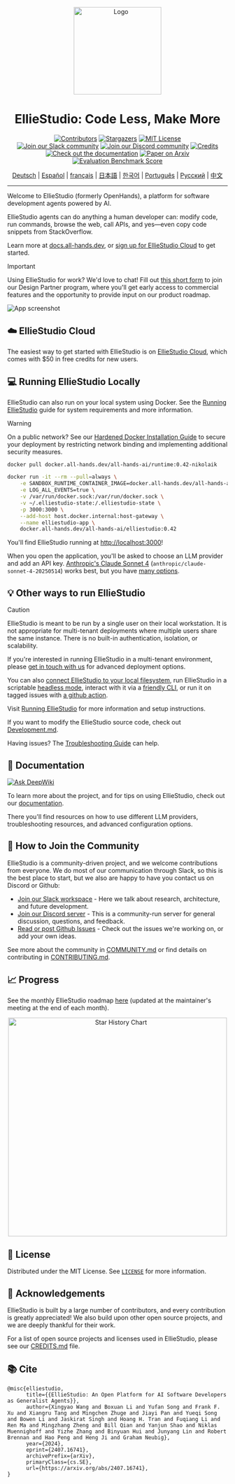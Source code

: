 <a name="readme-top"></a>

<div align="center">
  <img src="./docs/static/img/logo.png" alt="Logo" width="200">
  <h1 align="center">EllieStudio: Code Less, Make More</h1>
</div>


<div align="center">
  <a href="https://github.com/All-Hands-AI/EllieStudio/graphs/contributors"><img src="https://img.shields.io/github/contributors/All-Hands-AI/EllieStudio?style=for-the-badge&color=blue" alt="Contributors"></a>
  <a href="https://github.com/All-Hands-AI/EllieStudio/stargazers"><img src="https://img.shields.io/github/stars/All-Hands-AI/EllieStudio?style=for-the-badge&color=blue" alt="Stargazers"></a>
  <a href="https://github.com/All-Hands-AI/EllieStudio/blob/main/LICENSE"><img src="https://img.shields.io/github/license/All-Hands-AI/EllieStudio?style=for-the-badge&color=blue" alt="MIT License"></a>
  <br/>
  <a href="https://join.slack.com/t/elliestudio-ai/shared_invite/zt-34zm4j0gj-Qz5kRHoca8DFCbqXPS~f_A"><img src="https://img.shields.io/badge/Slack-Join%20Us-red?logo=slack&logoColor=white&style=for-the-badge" alt="Join our Slack community"></a>
  <a href="https://discord.gg/ESHStjSjD4"><img src="https://img.shields.io/badge/Discord-Join%20Us-purple?logo=discord&logoColor=white&style=for-the-badge" alt="Join our Discord community"></a>
  <a href="https://github.com/All-Hands-AI/EllieStudio/blob/main/CREDITS.md"><img src="https://img.shields.io/badge/Project-Credits-blue?style=for-the-badge&color=FFE165&logo=github&logoColor=white" alt="Credits"></a>
  <br/>
  <a href="https://docs.all-hands.dev/usage/getting-started"><img src="https://img.shields.io/badge/Documentation-000?logo=googledocs&logoColor=FFE165&style=for-the-badge" alt="Check out the documentation"></a>
  <a href="https://arxiv.org/abs/2407.16741"><img src="https://img.shields.io/badge/Paper%20on%20Arxiv-000?logoColor=FFE165&logo=arxiv&style=for-the-badge" alt="Paper on Arxiv"></a>
  <a href="https://docs.google.com/spreadsheets/d/1wOUdFCMyY6Nt0AIqF705KN4JKOWgeI4wUGUP60krXXs/edit?gid=0#gid=0"><img src="https://img.shields.io/badge/Benchmark%20score-000?logoColor=FFE165&logo=huggingface&style=for-the-badge" alt="Evaluation Benchmark Score"></a>

  <!-- Keep these links. Translations will automatically update with the README. -->
  <a href="https://www.readme-i18n.com/All-Hands-AI/EllieStudio?lang=de">Deutsch</a> |
  <a href="https://www.readme-i18n.com/All-Hands-AI/EllieStudio?lang=es">Español</a> |
  <a href="https://www.readme-i18n.com/All-Hands-AI/EllieStudio?lang=fr">français</a> |
  <a href="https://www.readme-i18n.com/All-Hands-AI/EllieStudio?lang=ja">日本語</a> |
  <a href="https://www.readme-i18n.com/All-Hands-AI/EllieStudio?lang=ko">한국어</a> |
  <a href="https://www.readme-i18n.com/All-Hands-AI/EllieStudio?lang=pt">Português</a> |
  <a href="https://www.readme-i18n.com/All-Hands-AI/EllieStudio?lang=ru">Русский</a> |
  <a href="https://www.readme-i18n.com/All-Hands-AI/EllieStudio?lang=zh">中文</a>

  <hr>
</div>

Welcome to EllieStudio (formerly OpenHands), a platform for software development agents powered by AI.

EllieStudio agents can do anything a human developer can: modify code, run commands, browse the web,
call APIs, and yes—even copy code snippets from StackOverflow.

Learn more at [docs.all-hands.dev](https://docs.all-hands.dev), or [sign up for EllieStudio Cloud](https://app.all-hands.dev) to get started.

> [!IMPORTANT]
> Using EllieStudio for work? We'd love to chat! Fill out
> [this short form](https://docs.google.com/forms/d/e/1FAIpQLSet3VbGaz8z32gW9Wm-Grl4jpt5WgMXPgJ4EDPVmCETCBpJtQ/viewform)
> to join our Design Partner program, where you'll get early access to commercial features and the opportunity to provide input on our product roadmap.

![App screenshot](./docs/static/img/screenshot.png)

## ☁️ EllieStudio Cloud
The easiest way to get started with EllieStudio is on [EllieStudio Cloud](https://app.all-hands.dev),
which comes with $50 in free credits for new users.

## 💻 Running EllieStudio Locally

EllieStudio can also run on your local system using Docker.
See the [Running EllieStudio](https://docs.all-hands.dev/usage/installation) guide for
system requirements and more information.

> [!WARNING]
> On a public network? See our [Hardened Docker Installation Guide](https://docs.all-hands.dev/usage/runtimes/docker#hardened-docker-installation)
> to secure your deployment by restricting network binding and implementing additional security measures.


```bash
docker pull docker.all-hands.dev/all-hands-ai/runtime:0.42-nikolaik

docker run -it --rm --pull=always \
    -e SANDBOX_RUNTIME_CONTAINER_IMAGE=docker.all-hands.dev/all-hands-ai/runtime:0.42-nikolaik \
    -e LOG_ALL_EVENTS=true \
    -v /var/run/docker.sock:/var/run/docker.sock \
    -v ~/.elliestudio-state:/.elliestudio-state \
    -p 3000:3000 \
    --add-host host.docker.internal:host-gateway \
    --name elliestudio-app \
    docker.all-hands.dev/all-hands-ai/elliestudio:0.42
```

You'll find EllieStudio running at [http://localhost:3000](http://localhost:3000)!

When you open the application, you'll be asked to choose an LLM provider and add an API key.
[Anthropic's Claude Sonnet 4](https://www.anthropic.com/api) (`anthropic/claude-sonnet-4-20250514`)
works best, but you have [many options](https://docs.all-hands.dev/usage/llms).

## 💡 Other ways to run EllieStudio

> [!CAUTION]
> EllieStudio is meant to be run by a single user on their local workstation.
> It is not appropriate for multi-tenant deployments where multiple users share the same instance. There is no built-in authentication, isolation, or scalability.
>
> If you're interested in running EllieStudio in a multi-tenant environment, please
> [get in touch with us](https://docs.google.com/forms/d/e/1FAIpQLSet3VbGaz8z32gW9Wm-Grl4jpt5WgMXPgJ4EDPVmCETCBpJtQ/viewform)
> for advanced deployment options.

You can also [connect EllieStudio to your local filesystem](https://docs.all-hands.dev/usage/runtimes/docker#connecting-to-your-filesystem),
run EllieStudio in a scriptable [headless mode](https://docs.all-hands.dev/usage/how-to/headless-mode),
interact with it via a [friendly CLI](https://docs.all-hands.dev/usage/how-to/cli-mode),
or run it on tagged issues with [a github action](https://docs.all-hands.dev/usage/how-to/github-action).

Visit [Running EllieStudio](https://docs.all-hands.dev/usage/installation) for more information and setup instructions.

If you want to modify the EllieStudio source code, check out [Development.md](https://github.com/All-Hands-AI/EllieStudio/blob/main/Development.md).

Having issues? The [Troubleshooting Guide](https://docs.all-hands.dev/usage/troubleshooting) can help.

## 📖 Documentation
  <a href="https://deepwiki.com/All-Hands-AI/EllieStudio"><img src="https://deepwiki.com/badge.svg" alt="Ask DeepWiki" title="Autogenerated Documentation by DeepWiki"></a>

To learn more about the project, and for tips on using EllieStudio,
check out our [documentation](https://docs.all-hands.dev/usage/getting-started).

There you'll find resources on how to use different LLM providers,
troubleshooting resources, and advanced configuration options.

## 🤝 How to Join the Community

EllieStudio is a community-driven project, and we welcome contributions from everyone. We do most of our communication
through Slack, so this is the best place to start, but we also are happy to have you contact us on Discord or Github:

- [Join our Slack workspace](https://join.slack.com/t/elliestudio-ai/shared_invite/zt-34zm4j0gj-Qz5kRHoca8DFCbqXPS~f_A) - Here we talk about research, architecture, and future development.
- [Join our Discord server](https://discord.gg/ESHStjSjD4) - This is a community-run server for general discussion, questions, and feedback.
- [Read or post Github Issues](https://github.com/All-Hands-AI/EllieStudio/issues) - Check out the issues we're working on, or add your own ideas.

See more about the community in [COMMUNITY.md](./COMMUNITY.md) or find details on contributing in [CONTRIBUTING.md](./CONTRIBUTING.md).

## 📈 Progress

See the monthly EllieStudio roadmap [here](https://github.com/orgs/All-Hands-AI/projects/1) (updated at the maintainer's meeting at the end of each month).

<p align="center">
  <a href="https://star-history.com/#All-Hands-AI/EllieStudio&Date">
    <img src="https://api.star-history.com/svg?repos=All-Hands-AI/EllieStudio&type=Date" width="500" alt="Star History Chart">
  </a>
</p>

## 📜 License

Distributed under the MIT License. See [`LICENSE`](./LICENSE) for more information.

## 🙏 Acknowledgements

EllieStudio is built by a large number of contributors, and every contribution is greatly appreciated! We also build upon other open source projects, and we are deeply thankful for their work.

For a list of open source projects and licenses used in EllieStudio, please see our [CREDITS.md](./CREDITS.md) file.

## 📚 Cite

```
@misc{elliestudio,
      title={{EllieStudio: An Open Platform for AI Software Developers as Generalist Agents}},
      author={Xingyao Wang and Boxuan Li and Yufan Song and Frank F. Xu and Xiangru Tang and Mingchen Zhuge and Jiayi Pan and Yueqi Song and Bowen Li and Jaskirat Singh and Hoang H. Tran and Fuqiang Li and Ren Ma and Mingzhang Zheng and Bill Qian and Yanjun Shao and Niklas Muennighoff and Yizhe Zhang and Binyuan Hui and Junyang Lin and Robert Brennan and Hao Peng and Heng Ji and Graham Neubig},
      year={2024},
      eprint={2407.16741},
      archivePrefix={arXiv},
      primaryClass={cs.SE},
      url={https://arxiv.org/abs/2407.16741},
}
```
